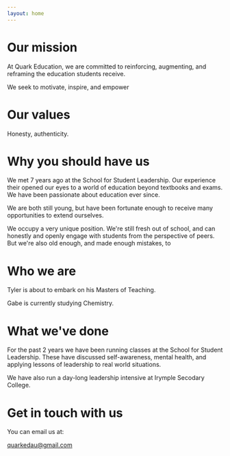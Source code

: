 ```yaml
---
layout: home
---
```


# Our mission

At Quark Education, we are committed to reinforcing, augmenting, and reframing the education students receive.

We seek to motivate, inspire, and empower

# Our values

Honesty, authenticity.


# Why you should have us

We met 7 years ago at the School for Student Leadership. Our experience their opened our eyes to a world of education beyond textbooks and exams. We have been passionate about education ever since.

We are both still young, but have been fortunate enough to receive many opportunities to extend ourselves.

We occupy a very unique position. We're still fresh out of school, and can honestly and openly engage with students from the perspective of peers. But we're also old enough, and made enough mistakes, to

# Who we are

Tyler is about to embark on his Masters of Teaching.

Gabe is currently studying Chemistry.

# What we've done

For the past 2 years we have been running classes at the School for Student Leadership. These have discussed self-awareness, mental health, and applying lessons of leadership to real world situations.

We have also run a day-long leadership intensive at Irymple Secodary College.

# Get in touch with us

You can email us at:

quarkedau@gmail.com
